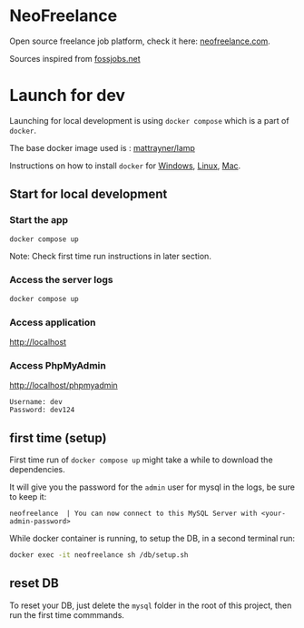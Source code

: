 # NeoFreelance

Open source freelance job platform, check it here: [neofreelance.com](https://neofreelance.com/).

Sources inspired from [fossjobs.net](https://www.fossjobs.net/)

# Launch for dev

Launching for local development is using `docker compose` which is a part of `docker`.

The base docker image used is : [mattrayner/lamp](https://hub.docker.com/r/mattrayner/lamp)

Instructions on how to install `docker` for
[Windows](https://docs.docker.com/desktop/install/windows-install/),
[Linux](https://docs.docker.com/desktop/install/linux-install/),
[Mac](https://docs.docker.com/desktop/install/mac-install/).

## Start for local development

### Start the app

```sh
docker compose up

```

Note: Check first time run instructions in later section.

### Access the server logs

```sh
docker compose up

```

### Access application

[http://localhost](http://localhost)

### Access PhpMyAdmin

[http://localhost/phpmyadmin](http://localhost/phpmyadmin)

```
Username: dev
Password: dev124
```

## first time (setup)

First time run of `docker compose up` might take a while to download the dependencies.

It will give you the password for the `admin` user for mysql in the logs, be sure to keep it:

```
neofreelance  | You can now connect to this MySQL Server with <your-admin-password>
```

While docker container is running, to setup the DB, in a second terminal run:

```sh
docker exec -it neofreelance sh /db/setup.sh
```

## reset DB

To reset your DB, just delete the `mysql` folder in the root of this project, then run the first time commmands.
